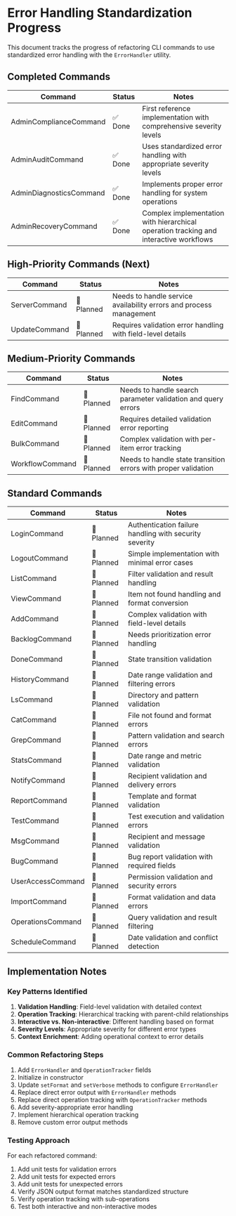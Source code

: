 # Error Handling Standardization Progress

This document tracks the progress of refactoring CLI commands to use standardized error handling with the `ErrorHandler` utility.

## Completed Commands

| Command | Status | Notes |
|---------|--------|-------|
| AdminComplianceCommand | ✅ Done | First reference implementation with comprehensive severity levels |
| AdminAuditCommand | ✅ Done | Uses standardized error handling with appropriate severity levels |
| AdminDiagnosticsCommand | ✅ Done | Implements proper error handling for system operations |
| AdminRecoveryCommand | ✅ Done | Complex implementation with hierarchical operation tracking and interactive workflows |

## High-Priority Commands (Next)

| Command | Status | Notes |
|---------|--------|-------|
| ServerCommand | 🔄 Planned | Needs to handle service availability errors and process management |
| UpdateCommand | 🔄 Planned | Requires validation error handling with field-level details |

## Medium-Priority Commands

| Command | Status | Notes |
|---------|--------|-------|
| FindCommand | 🔄 Planned | Needs to handle search parameter validation and query errors |
| EditCommand | 🔄 Planned | Requires detailed validation error reporting |
| BulkCommand | 🔄 Planned | Complex validation with per-item error tracking |
| WorkflowCommand | 🔄 Planned | Needs to handle state transition errors with proper validation |

## Standard Commands

| Command | Status | Notes |
|---------|--------|-------|
| LoginCommand | 🔄 Planned | Authentication failure handling with security severity |
| LogoutCommand | 🔄 Planned | Simple implementation with minimal error cases |
| ListCommand | 🔄 Planned | Filter validation and result handling |
| ViewCommand | 🔄 Planned | Item not found handling and format conversion |
| AddCommand | 🔄 Planned | Complex validation with field-level details |
| BacklogCommand | 🔄 Planned | Needs prioritization error handling |
| DoneCommand | 🔄 Planned | State transition validation |
| HistoryCommand | 🔄 Planned | Date range validation and filtering errors |
| LsCommand | 🔄 Planned | Directory and pattern validation |
| CatCommand | 🔄 Planned | File not found and format errors |
| GrepCommand | 🔄 Planned | Pattern validation and search errors |
| StatsCommand | 🔄 Planned | Date range and metric validation |
| NotifyCommand | 🔄 Planned | Recipient validation and delivery errors |
| ReportCommand | 🔄 Planned | Template and format validation |
| TestCommand | 🔄 Planned | Test execution and validation errors |
| MsgCommand | 🔄 Planned | Recipient and message validation |
| BugCommand | 🔄 Planned | Bug report validation with required fields |
| UserAccessCommand | 🔄 Planned | Permission validation and security errors |
| ImportCommand | 🔄 Planned | Format validation and data errors |
| OperationsCommand | 🔄 Planned | Query validation and result filtering |
| ScheduleCommand | 🔄 Planned | Date validation and conflict detection |

## Implementation Notes

### Key Patterns Identified

1. **Validation Handling**: Field-level validation with detailed context
2. **Operation Tracking**: Hierarchical tracking with parent-child relationships
3. **Interactive vs. Non-interactive**: Different handling based on format
4. **Severity Levels**: Appropriate severity for different error types
5. **Context Enrichment**: Adding operational context to error details

### Common Refactoring Steps

1. Add `ErrorHandler` and `OperationTracker` fields
2. Initialize in constructor
3. Update `setFormat` and `setVerbose` methods to configure `ErrorHandler`
4. Replace direct error output with `ErrorHandler` methods
5. Replace direct operation tracking with `OperationTracker` methods
6. Add severity-appropriate error handling
7. Implement hierarchical operation tracking
8. Remove custom error output methods

### Testing Approach

For each refactored command:

1. Add unit tests for validation errors
2. Add unit tests for expected errors
3. Add unit tests for unexpected errors
4. Verify JSON output format matches standardized structure
5. Verify operation tracking with sub-operations
6. Test both interactive and non-interactive modes